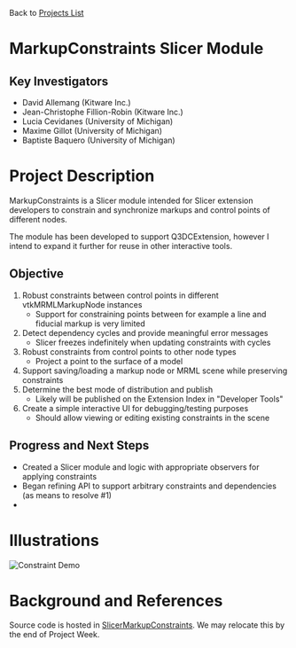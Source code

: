 Back to [Projects List](../../README.md#ProjectsList)

# MarkupConstraints Slicer Module

## Key Investigators

- David Allemang (Kitware Inc.)
- Jean-Christophe Fillion-Robin (Kitware Inc.)
- Lucia Cevidanes (University of Michigan)
- Maxime Gillot (University of Michigan)
- Baptiste Baquero (University of Michigan)

# Project Description

MarkupConstraints is a Slicer module intended for Slicer extension developers to constrain
and synchronize markups and control points of different nodes.

The module has been developed to support Q3DCExtension, however I intend to expand it 
further for reuse in other interactive tools.

## Objective

1. Robust constraints between control points in different vtkMRMLMarkupNode instances
   * Support for constraining points between for example a line and fiducial markup is 
     very limited
2. Detect dependency cycles and provide meaningful error messages
   * Slicer freezes indefinitely when updating constraints with cycles
3. Robust constraints from control points to other node types
   * Project a point to the surface of a model
4. Support saving/loading a markup node or MRML scene while preserving constraints
5. Determine the best mode of distribution and publish
   * Likely will be published on the Extension Index in "Developer Tools"
6. Create a simple interactive UI for debugging/testing purposes
   * Should allow viewing or editing existing constraints in the scene

## Progress and Next Steps

* Created a Slicer module and logic with appropriate observers for applying constraints
* Began refining API to support arbitrary constraints and dependencies (as means to 
  resolve #1)
* 

# Illustrations

![Constraint Demo][demo]

# Background and References

Source code is hosted in [SlicerMarkupConstraints][repo]. We may relocate this by the end 
of Project Week.

[demo]: ./sample.gif
[repo]: https://github.com/KitwareMedical/SlicerMarkupConstraints
